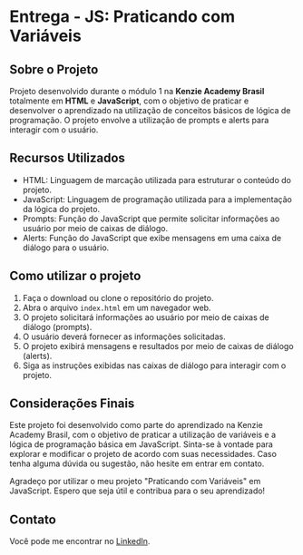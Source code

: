 # Entrega - JS: Praticando com Variáveis

## Sobre o Projeto

Projeto desenvolvido durante o módulo 1 na **Kenzie Academy Brasil** totalmente em **HTML** e **JavaScript**, com o objetivo de praticar e desenvolver o aprendizado na utilização de conceitos básicos de lógica de programação. O projeto envolve a utilização de prompts e alerts para interagir com o usuário.

## Recursos Utilizados

- HTML: Linguagem de marcação utilizada para estruturar o conteúdo do projeto.
- JavaScript: Linguagem de programação utilizada para a implementação da lógica do projeto.
- Prompts: Função do JavaScript que permite solicitar informações ao usuário por meio de caixas de diálogo.
- Alerts: Função do JavaScript que exibe mensagens em uma caixa de diálogo para o usuário.

## Como utilizar o projeto

1. Faça o download ou clone o repositório do projeto.
2. Abra o arquivo `index.html` em um navegador web.
3. O projeto solicitará informações ao usuário por meio de caixas de diálogo (prompts).
4. O usuário deverá fornecer as informações solicitadas.
5. O projeto exibirá mensagens e resultados por meio de caixas de diálogo (alerts).
6. Siga as instruções exibidas nas caixas de diálogo para interagir com o projeto.

## Considerações Finais

Este projeto foi desenvolvido como parte do aprendizado na Kenzie Academy Brasil, com o objetivo de praticar a utilização de variáveis e a lógica de programação básica em JavaScript. Sinta-se à vontade para explorar e modificar o projeto de acordo com suas necessidades. Caso tenha alguma dúvida ou sugestão, não hesite em entrar em contato.

Agradeço por utilizar o meu projeto "Praticando com Variáveis" em JavaScript. Espero que seja útil e contribua para o seu aprendizado!

## Contato

Você pode me encontrar no [LinkedIn](https://www.linkedin.com/in/lucasbatista-dev/).
